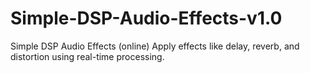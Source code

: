 # Simple-DSP-Audio-Effects-v1.0
Simple DSP Audio Effects (online) Apply effects like delay, reverb, and distortion using real-time processing. 
